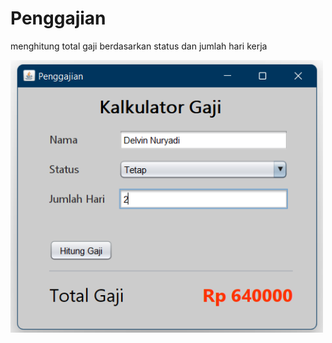 # Penggajian
menghitung total gaji berdasarkan status dan jumlah hari kerja

<img src="https://github.com/DelvinNuryadi/Penggajian/blob/master/assets/Screenshot%202023-03-05%20134351.png" width="500">
